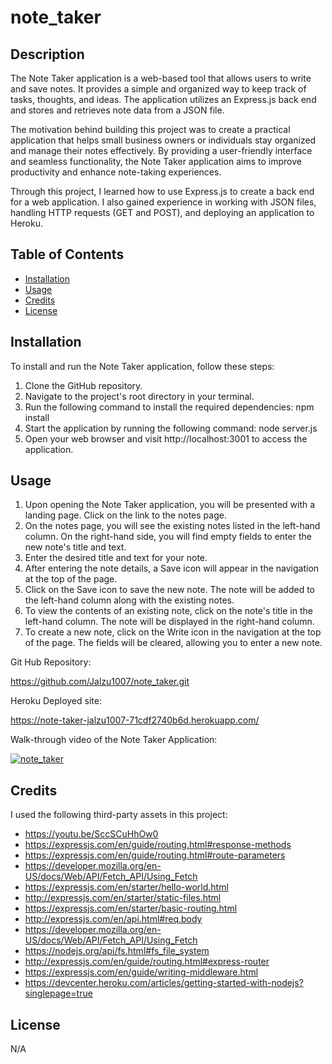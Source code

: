 # note_taker

## Description

The Note Taker application is a web-based tool that allows users to write and save notes. It provides a simple and organized way to keep track of tasks, thoughts, and ideas. The application utilizes an Express.js back end and stores and retrieves note data from a JSON file.

The motivation behind building this project was to create a practical application that helps small business owners or individuals stay organized and manage their notes effectively. By providing a user-friendly interface and seamless functionality, the Note Taker application aims to improve productivity and enhance note-taking experiences.

Through this project, I learned how to use Express.js to create a back end for a web application. I also gained experience in working with JSON files, handling HTTP requests (GET and POST), and deploying an application to Heroku.

## Table of Contents 

- [Installation](#installation)
- [Usage](#usage)
- [Credits](#credits)
- [License](#license)

## Installation

To install and run the Note Taker application, follow these steps:

1. Clone the GitHub repository.
2. Navigate to the project's root directory in your terminal.
3. Run the following command to install the required dependencies: npm install
4. Start the application by running the following command: node server.js
5. Open your web browser and visit http://localhost:3001 to access the application.

## Usage

1. Upon opening the Note Taker application, you will be presented with a landing page. Click on the link to the notes page.
2. On the notes page, you will see the existing notes listed in the left-hand column. On the right-hand side, you will find empty fields to enter the new note's title and text.
3. Enter the desired title and text for your note.
4. After entering the note details, a Save icon will appear in the navigation at the top of the page.
5. Click on the Save icon to save the new note. The note will be added to the left-hand column along with the existing notes.
6. To view the contents of an existing note, click on the note's title in the left-hand column. The note will be displayed in the right-hand column.
7. To create a new note, click on the Write icon in the navigation at the top of the page. The fields will be cleared, allowing you to enter a new note.

Git Hub Repository:

https://github.com/Jalzu1007/note_taker.git

Heroku Deployed site:

https://note-taker-jalzu1007-71cdf2740b6d.herokuapp.com/

Walk-through video of the Note Taker Application:

[![note_taker](https://img.youtube.com/vi/97p-g2GcSyQ/0.jpg)](https://www.youtube.com/watch?v=97p-g2GcSyQ)

## Credits

I used the following third-party assets in this project:

- https://youtu.be/SccSCuHhOw0
- https://expressjs.com/en/guide/routing.html#response-methods
- https://expressjs.com/en/guide/routing.html#route-parameters
- https://developer.mozilla.org/en-US/docs/Web/API/Fetch_API/Using_Fetch
- https://expressjs.com/en/starter/hello-world.html
- http://expressjs.com/en/starter/static-files.html
- https://expressjs.com/en/starter/basic-routing.html
- http://expressjs.com/en/api.html#req.body
- https://developer.mozilla.org/en-US/docs/Web/API/Fetch_API/Using_Fetch
- https://nodejs.org/api/fs.html#fs_file_system
- http://expressjs.com/en/guide/routing.html#express-router
- https://expressjs.com/en/guide/writing-middleware.html
- https://devcenter.heroku.com/articles/getting-started-with-nodejs?singlepage=true

## License

N/A